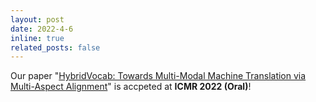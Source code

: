 ```yaml
---
layout: post
date: 2022-4-6
inline: true
related_posts: false
---
```


Our paper "[HybridVocab: Towards Multi-Modal Machine Translation via Multi-Aspect Alignment](https://web.archive.org/web/20220703061602id_/https://dl.acm.org/doi/pdf/10.1145/3512527.3531386)" is accpeted at **ICMR 2022 (Oral)**!